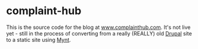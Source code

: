 complaint-hub
=============

This is the source code for the blog at www.complainthub.com. It's not live yet - still in the process of converting from a really (REALLY) old [Drupal](http://www.drupal.org) site to a static site using [Mynt](http://mynt.mirroredwhite.com/).
